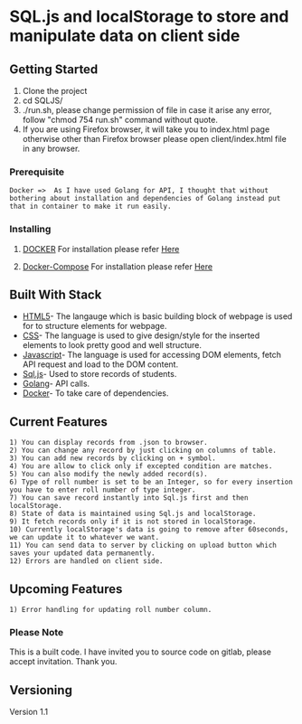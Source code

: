 # SQL.js and localStorage to store and manipulate data on client side 


## Getting Started

1. Clone the project
2. cd SQLJS/
3. ./run.sh, please change permission of file in case it arise any error, follow "chmod 754 run.sh" command without quote.
4. If you are using Firefox browser, it will take you to index.html page otherwise other than Firefox browser please open client/index.html file in any browser.

### Prerequisite
```
Docker =>  As I have used Golang for API, I thought that without bothering about installation and dependencies of Golang instead put that in container to make it run easily. 
```
### Installing

1) [DOCKER](https://www.docker.com/)
  For installation please refer [Here](https://docs.docker.com/get-docker/)

2) [Docker-Compose](https://docs.docker.com/compose/)
  For installation please refer [Here](https://docs.docker.com/compose/install/)

## Built With Stack

* [HTML5]()- The langauge which is basic building block of webpage is used for to structure elements for webpage.
* [CSS]()- The language is used to give design/style for the inserted elements to look pretty good and well structure.
* [Javascript]()- The language is used for accessing DOM elements, fetch API request and load to the DOM content.
* [Sql.js]()- Used to store records of students.
* [Golang]()- API calls.
* [Docker]()- To take care of dependencies.


## Current Features

```
1) You can display records from .json to browser.
2) You can change any record by just clicking on columns of table.
3) You can add new records by clicking on + symbol.
4) You are allow to click only if excepted condition are matches.
5) You can also modify the newly added record(s).
6) Type of roll number is set to be an Integer, so for every insertion you have to enter roll number of type integer.
7) You can save record instantly into Sql.js first and then localStorage.
8) State of data is maintained using Sql.js and localStorage.
9) It fetch records only if it is not stored in localStorage.
10) Currently localStorage's data is going to remove after 60seconds, we can update it to whatever we want.
11) You can send data to server by clicking on upload button which saves your updated data permanently.
12) Errors are handled on client side.
```


## Upcoming Features

```
1) Error handling for updating roll number column.
```

### Please Note
This is a built code. I have invited you to source code on gitlab, please accept invitation. Thank you. 


## Versioning
Version 1.1
